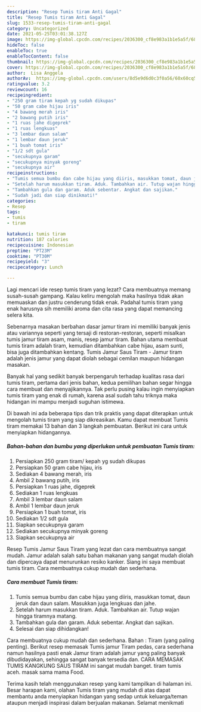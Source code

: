 ```yaml
---
description: "Resep Tumis tiram Anti Gagal"
title: "Resep Tumis tiram Anti Gagal"
slug: 1533-resep-tumis-tiram-anti-gagal
category: Uncategorized
date: 2021-05-25T03:01:38.127Z
image: https://img-global.cpcdn.com/recipes/2036300_cf8e983a1b1e5a5f/680x482cq70/tumis-tiram-foto-resep-utama.jpg
hideToc: false
enableToc: true
enableTocContent: false
thumbnail: https://img-global.cpcdn.com/recipes/2036300_cf8e983a1b1e5a5f/680x482cq70/tumis-tiram-foto-resep-utama.jpg
cover: https://img-global.cpcdn.com/recipes/2036300_cf8e983a1b1e5a5f/680x482cq70/tumis-tiram-foto-resep-utama.jpg
author:  Lisa Anggela
authorAv:  https://img-global.cpcdn.com/users/8d5e9d6d0c3f0a56/60x60cq50/avatar.jpg
ratingvalue: 3.2
reviewcount: 16
recipeingredient:
- "250 gram tiram kepah yg sudah dikupas"
- "50 gram cabe hijau iris"
- "4 bawang merah iris"
- "2 bawang putih iris"
- "1 ruas jahe digeprek"
- "1 ruas lengkuas"
- "3 lembar daun salam"
- "1 lembar daun jeruk"
- "1 buah tomat iris"
- "1/2 sdt gula"
- "secukupnya garam"
- "secukupnya minyak goreng"
- "secukupnya air"
recipeinstructions:
- "Tumis semua bumbu dan cabe hijau yang diiris, masukkan tomat, daun jeruk dan daun salam. Masukkan juga lengkuas dan jahe."
- "Setelah harum masukkan tiram. Aduk. Tambahkan air. Tutup wajan hingga tiramnya matang."
- "Tambahkan gula dan garam. Aduk sebentar. Angkat dan sajikan."
- "Sudah jadi dan siap dinikmati!"
categories:
- Resep
tags:
- tumis
- tiram

katakunci: tumis tiram 
nutrition: 187 calories
recipecuisine: Indonesian
preptime: "PT23M"
cooktime: "PT30M"
recipeyield: "3"
recipecategory: Lunch

---
```



Lagi mencari ide resep tumis tiram yang lezat? Cara membuatnya memang susah-susah gampang. Kalau keliru mengolah maka hasilnya tidak akan memuaskan dan justru cenderung tidak enak. Padahal tumis tiram yang enak harusnya sih memiliki aroma dan cita rasa yang dapat memancing selera kita.


Sebenarnya masakan berbahan dasar jamur tiram ini memiliki banyak jenis atau variannya seperti yang tersaji di restoran-restoran, seperti misalkan tumis jamur tiram asam, manis, resep jamur tiram. Bahan utama membuat tumis tiram adalah tiram, kemudian ditambahkan cabe hijau, asam sunti, bisa juga ditambahkan kentang. Tumis Jamur Saus Tiram - Jamur tiram adalah jenis jamur yang dapat diolah sebagai cemilan maupun hidangan masakan.

Banyak hal yang sedikit banyak berpengaruh terhadap kualitas rasa dari tumis tiram, pertama dari jenis bahan, kedua pemilihan bahan segar hingga cara membuat dan menyajikannya. Tak perlu pusing kalau ingin menyiapkan tumis tiram yang enak di rumah, karena asal sudah tahu triknya maka hidangan ini mampu menjadi suguhan istimewa.


Di bawah ini ada beberapa tips dan trik praktis yang dapat diterapkan untuk mengolah tumis tiram yang siap dikreasikan. Kamu dapat membuat Tumis tiram memakai 13 bahan dan 3 langkah pembuatan. Berikut ini cara untuk menyiapkan hidangannya.

<!--inarticleads1-->

##### Bahan-bahan dan bumbu yang diperlukan untuk pembuatan Tumis tiram:

1. Persiapkan 250 gram tiram/ kepah yg sudah dikupas
1. Persiapkan 50 gram cabe hijau, iris
1. Sediakan 4 bawang merah, iris
1. Ambil 2 bawang putih, iris
1. Persiapkan 1 ruas jahe, digeprek
1. Sediakan 1 ruas lengkuas
1. Ambil 3 lembar daun salam
1. Ambil 1 lembar daun jeruk
1. Persiapkan 1 buah tomat, iris
1. Sediakan 1/2 sdt gula
1. Siapkan secukupnya garam
1. Sediakan secukupnya minyak goreng
1. Siapkan secukupnya air


Resep Tumis Jamur Saus Tiram yang lezat dan cara membuatnya sangat mudah. Jamur adalah salah satu bahan makanan yang sangat mudah diolah dan dipercaya dapat menurunkan resiko kanker. Siang ini saya membuat tumis tiram. Cara membuatnya cukup mudah dan sederhana. 

<!--inarticleads2-->

##### Cara membuat Tumis tiram:

1. Tumis semua bumbu dan cabe hijau yang diiris, masukkan tomat, daun jeruk dan daun salam. Masukkan juga lengkuas dan jahe.
1. Setelah harum masukkan tiram. Aduk. Tambahkan air. Tutup wajan hingga tiramnya matang.
1. Tambahkan gula dan garam. Aduk sebentar. Angkat dan sajikan.
1. Selesai dan siap dihidangkan!

Cara membuatnya cukup mudah dan sederhana. Bahan : Tiram (yang paling penting). Berikut resep memasak Tumis jamur Tiram pedas, cara sederhana namun hasilnya pasti enak Jamur tiram adalah jamur yang paling banyak dibudidayakan, sehingga sangat banyak tersedia dan. CARA MEMASAK TUMIS KANGKUNG SAUS TIRAM ini sangat mudah banget. tiram tumis aceh. masak sama mama Food. 

Terima kasih telah menggunakan resep yang kami tampilkan di halaman ini. Besar harapan kami, olahan Tumis tiram yang mudah di atas dapat membantu anda menyiapkan hidangan yang sedap untuk keluarga/teman ataupun menjadi inspirasi dalam berjualan makanan. Selamat menikmati

